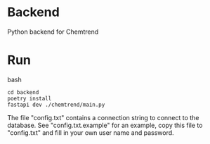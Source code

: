 # Backend
Python backend for Chemtrend

# Run

bash
```
cd backend
poetry install
fastapi dev ./chemtrend/main.py
```


The file "config.txt" contains a connection string to connect to the database. See "config.txt.example" for an example, copy this file to "config.txt" and fill in your own user name and password.
